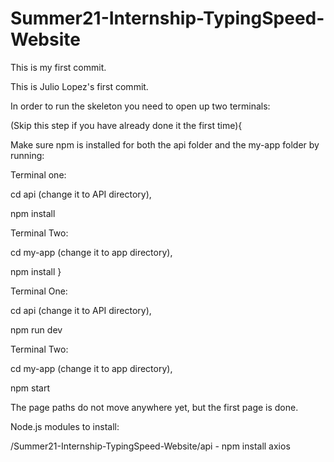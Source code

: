 # Summer21-Internship-TypingSpeed-Website

This is my first commit.

This is Julio Lopez's first commit.

In order to run the skeleton you need to open up two terminals:

(Skip this step if you have already done it the first time){

Make sure npm is installed for both the api folder and the my-app folder by running:

Terminal one:

cd api  (change it to API directory),

npm install


Terminal Two:

cd my-app (change it to app directory),

npm install
}


Terminal One:

cd api (change it to API directory),

npm run dev


Terminal Two:

cd my-app (change it to app directory),

npm start

The page paths do not move anywhere yet, but the first page is done.

Node.js modules to install:

/Summer21-Internship-TypingSpeed-Website/api - npm install axios